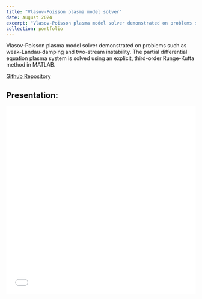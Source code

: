 ```yaml
---
title: "Vlasov-Poisson plasma model solver"
date: August 2024
excerpt: "Vlasov-Poisson plasma model solver demonstrated on problems such as weak-Landau-damping and two-stream instability.<br/><img src='/images/project_icons/vp-solver-2-stream-instability-solution-wk7.jpg' width='500'>"
collection: portfolio
---
```

Vlasov-Poisson plasma model solver demonstrated on problems such as weak-Landau-damping and two-stream instability. The partial differential equation plasma system is solved using an explicit, third-order Runge-Kutta method in MATLAB.

[Github Repository](https://github.com/dylan-jacobs/computational-fluid-dynamics)

Presentation:
------
<embed src='/files/Sigma-Xi-Poster-2024.pdf' type='application/pdf' width='100%' height='500px'>